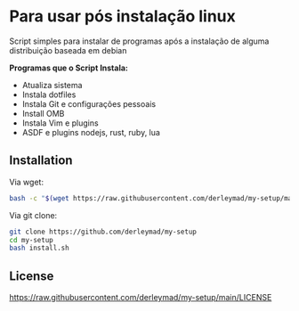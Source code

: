# Para usar pós instalação linux

Script simples para instalar de programas após a instalação de alguma distribuição baseada em debian 

__Programas que o Script Instala:__
- Atualiza sistema
- Instala dotfiles
- Instala Git e configurações pessoais
- Install OMB
- Instala Vim e plugins  
- ASDF e plugins nodejs, rust, ruby, lua

## Installation

Via wget:
```bash
bash -c "$(wget https://raw.githubusercontent.com/derleymad/my-setup/main/install.sh -O -)"
```


Via git clone:
```bash
git clone https://github.com/derleymad/my-setup
cd my-setup
bash install.sh
```


## License
https://raw.githubusercontent.com/derleymad/my-setup/main/LICENSE
